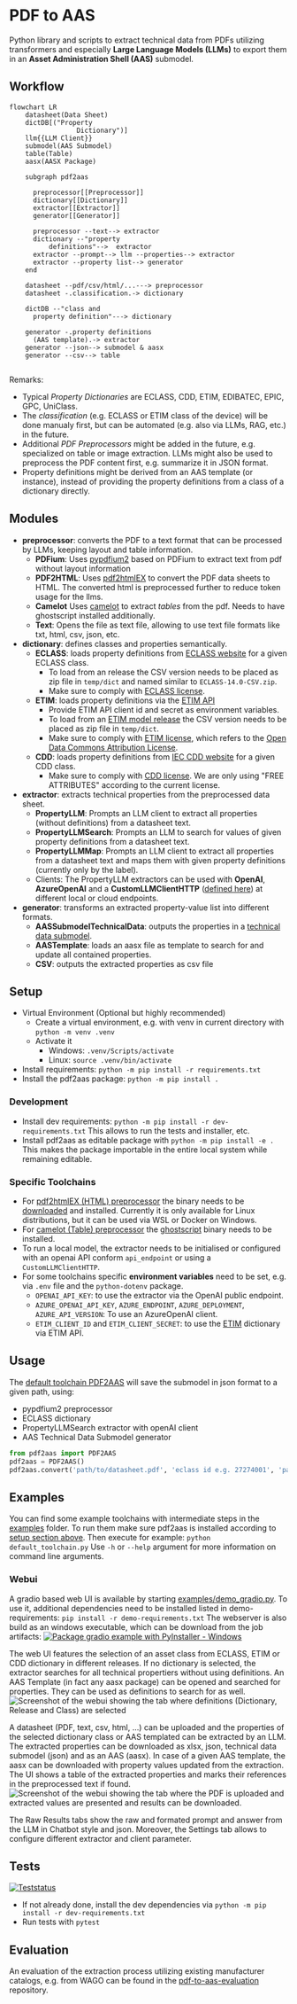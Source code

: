 # PDF to AAS

Python library and scripts to extract technical data from PDFs utilizing transformers and especially **Large Language Models (LLMs)** to export them in an **Asset Administration Shell (AAS)** submodel.

## Workflow

```mermaid
flowchart LR
    datasheet(Data Sheet)
    dictDB[("Property 
                 Dictionary")]
    llm{{LLM Client}}
    submodel(AAS Submodel)
    table(Table)
    aasx(AASX Package)

    subgraph pdf2aas

      preprocessor[[Preprocessor]]
      dictionary[[Dictionary]]
      extractor[[Extractor]]
      generator[[Generator]]

      preprocessor --text--> extractor
      dictionary --"property 
          definitions"-->  extractor
      extractor --prompt--> llm --properties--> extractor
      extractor --property list--> generator
    end

    datasheet --pdf/csv/html/...---> preprocessor
    datasheet -.classification.-> dictionary

    dictDB --"class and
      property definition"---> dictionary
    
    generator -.property definitions
      (AAS template).-> extractor
    generator --json--> submodel & aasx
    generator --csv--> table
    
```

Remarks:

* Typical *Property Dictionaries* are ECLASS, CDD, ETIM, EDIBATEC, EPIC, GPC, UniClass.
* The *classification* (e.g. ECLASS or ETIM class of the device) will be done manualy first, but can be automated (e.g. also via LLMs, RAG, etc.) in the future.
* Additional *PDF Preprocessors* might be added in the future, e.g. specialized on table or image extraction.
LLMs might also be used to preprocess the PDF content first, e.g. summarize it in JSON format.
* Property definitions might be derived from an AAS template (or instance), instead of providing the property definitions from a class of a dictionary directly.

## Modules

* **preprocessor**: converts the PDF to a text format that can be processed by LLMs, keeping layout and table information.
  * **PDFium**: Uses [pypdfium2](https://github.com/pypdfium2-team/pypdfium2) based on PDFium to extract text from pdf without layout information
  * **PDF2HTML**: Uses [pdf2htmlEX](https://github.com/pdf2htmlEX/pdf2htmlEX) to convert the PDF data sheets to HTML.
    The converted html is preprocessed further to reduce token usage for the llms.
  * **Camelot** Uses [camelot](https://github.com/camelot-dev/camelot) to extract *tables* from the pdf. Needs to have ghostscript installed additionally.
  * **Text**: Opens the file as text file, allowing to use text file formats like txt, html, csv, json, etc.
* **dictionary**: defines classes and properties semantically.
  * **ECLASS**: loads property definitions from [ECLASS website](https://eclass.eu/en/eclass-standard/search-content) for a given ECLASS class.
    * To load from an release the CSV version needs to be placed as zip file in `temp/dict` and named similar to `ECLASS-14.0-CSV.zip`.
    * Make sure to comply with [ECLASS license](https://eclass.eu/en/eclass-standard/licenses).
  * **ETIM**: loads property definitions via the [ETIM API](https://etimapi.etim-international.com/)
    * Provide ETIM API client id and secret as environment variables.
    * To load from an [ETIM model release](https://www.etim-international.com/downloads/?_sft_downloadcategory=model-releases&_sft_language=etim-english&_sft_format=csv&_sft_unit=metric) the CSV version needs to be placed as zip file in `temp/dict`.
    * Make sure to comply with [ETIM license](https://www.etim-international.com/classification/license-info/), which refers to the [Open Data Commons Attribution License](https://opendatacommons.org/licenses/by/1.0/).
  * **CDD**: loads property definitions from [IEC CDD website](https://cdd.iec.ch/) for a given CDD class.
    * Make sure to comply with [CDD license](https://cdd.iec.ch/cdd/iec62683/iec62683.nsf/License?openPage). We are only using "FREE ATTRIBUTES" according to the current license.
* **extractor**: extracts technical properties from the preprocessed data sheet.
  * **PropertyLLM**: Prompts an LLM client to extract all properties (without definitions) from a datasheet text.
  * **PropertyLLMSearch**: Prompts an LLM to search for values of given property definitions from a datasheet text.
  * **PropertyLLMMap**: Prompts an LLM client to extract all properties from a datasheet text and maps them with given property definitions (currently only by the label).
  * Clients: The PropertyLLM extractors can be used with **OpenAI**, **AzureOpenAI** and a **CustomLLMClientHTTP** ([defined here](src/pdf2aas/extractor/customLLMClient.py)) at different local or cloud endpoints. 
* **generator**: transforms an extracted property-value list into different formats.
  * **AASSubmodelTechnicalData**: outputs the properties in a [technical data submodel](https://github.com/admin-shell-io/submodel-templates/tree/main/published/Technical_Data/1/2).
  * **AASTemplate**: loads an aasx file as template to search for and update all contained properties. 
  * **CSV**: outputs the extracted properties as csv file

## Setup

* Virtual Environment (Optional but highly recommended)
  * Create a virtual environment, e.g. with venv in current directory with `python -m venv .venv`
  * Activate it
    * Windows: `.venv/Scripts/activate`
    * Linux: `source .venv/bin/activate`
* Install requirements: `python -m pip install -r requirements.txt`
* Install the pdf2aas package: `python -m pip install .`

### Development

* Install dev requirements: `python -m pip install -r dev-requirements.txt`
  This allows to run the tests and installer, etc.
* Install pdf2aas as editable package with `python -m pip install -e .`
  This makes the package importable in the entire local system while remaining editable.

### Specific Toolchains

* For [pdf2htmlEX (HTML) preprocessor](src/pdf2aas/preprocessor/pdf_pdf2htmlEX.py) the binary needs to be [downloaded](https://github.com/pdf2htmlEX/pdf2htmlEX/wiki/Download) and installed. Currently it is only available for Linux distributions, but it can be used via WSL or Docker on Windows.
* For [camelot (Table) preprocessor](src/pdf2aas/preprocessor/pdf_camelot.py) the [ghostscript](https://camelot-py.readthedocs.io/en/master/user/install-deps.html) binary needs to be installed.
* To run a local model, the extractor needs to be initialised or configured with an openai API conform `api_endpoint` or using a `CustomLLMClientHTTP`.
* For some toolchains specific **environment variables** need to be set, e.g. via `.env` file and the `python-dotenv` package.
  * `OPENAI_API_KEY`: to use the extractor via the OpenAI public endpoint.
  * `AZURE_OPENAI_API_KEY`, `AZURE_ENDPOINT`, `AZURE_DEPLOYMENT`, `AZURE_API_VERSION`: To use an AzureOpenAI client.
  * `ETIM_CLIENT_ID` and `ETIM_CLIENT_SECRET`: to use the [ETIM](src/pdf2aas/dictionary/etim.py) dictionary via ETIM API.

## Usage

The [default toolchain PDF2AAS](src/pdf2aas/core.py) will save the submodel in json format to a given path, using:

* pypdfium2 preprocessor
* ECLASS dictionary
* PropertyLLMSearch extractor with openAI client
* AAS Technical Data Submodel generator

```py
from pdf2aas import PDF2AAS
pdf2aas = PDF2AAS()
pdf2aas.convert('path/to/datasheet.pdf', 'eclass id e.g. 27274001', 'path/to/submodel.json')
```

## Examples

You can find some example toolchains with intermediate steps in the [examples](examples/) folder.
To run them make sure pdf2aas is installed according to [setup section above](#setup).
Then execute for example: `python default_toolchain.py`
Use `-h` or `--help` argument for more information on command line arguments.

### Webui

A gradio based web UI is available by starting [examples/demo_gradio.py]().
To use it, additional dependencies need to be installed listed in demo-requirements: `pip install -r demo-requirements.txt`
The webserver is also build as an windows executable, which can be download from the job artifacts: [![Package gradio example with PyInstaller - Windows](https://github.com/JGrothoff/pdf-to-aas/actions/workflows/pyinstaller-demo-gradio-win.yml/badge.svg?branch=main)](https://github.com/JGrothoff/pdf-to-aas/actions/workflows/pyinstaller-demo-gradio-win.yml)

The web UI features the selection of an asset class from ECLASS, ETIM or CDD dictionary in different releases.
If no dictionary is selected, the extractor searches for all technical propertiers without using definitions.
An AAS Template (in fact any aasx package) can be opened and searched for properties. They can be used as definitions to search for as well.
![Screenshot of the webui showing the tab where definitions (Dictionary, Release and Class) are selected](doc/example_webui_definitions.png)

A datasheet (PDF, text, csv, html, ...) can be uploaded and the properties of the selected dictionary class or AAS templated can be extracted by an LLM.
The extracted properties can be downloaded as xlsx, json, technical data submodel (json) and as an AAS (aasx).
In case of a given AAS template, the aasx can be downloaded with property values updated from the extraction.
The UI shows a table of the extracted properties and marks their references in the preprocessed text if found.
![Screenshot of the webui showing the tab where the PDF is uploaded and extracted values are presented and results can be downloaded.](doc/example_webui_extract.png)

The Raw Results tabs show the raw and formated prompt and answer from the LLM in Chatbot style and json.
Moreover, the Settings tab allows to configure different extractor and client parameter.

## Tests

[![Teststatus](https://github.com/JGrothoff/pdf-to-aas/actions/workflows/test.yml/badge.svg)](https://github.com/JGrothoff/pdf-to-aas/actions/workflows/test.yml)

* If not already done, install the dev dependencies via `python -m pip install -r dev-requirements.txt`
* Run tests with `pytest`

## Evaluation

An evaluation of the extraction process utilizing existing manufacturer catalogs, e.g. from WAGO can be found in the [pdf-to-aas-evaluation](https://github.com/JGrothoff/pdf-to-aas-evaluation) repository.
